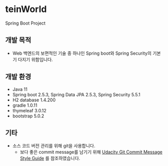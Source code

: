 # teinWorld
Spring Boot Project


## 개발 목적
- Web 백엔드의 보편적인 기술 중 하나인 Spring boot와 Spring Security의 기본기 다지기 위함입니다.

## 개발 환경
- Java 11
- Spring boot 2.5.3, Spring Data JPA 2.5.3, Spring Security 5.5.1
- H2 database 1.4.200
- gradle 1.0.11
- thymeleaf 3.0.12
- bootstrap 5.0.2

## 기타
- 소스 코드 버전 관리를 위해 git을 사용합니다.
  - 보다 좋은 commit message를 남기기 위해 [Udacity Git Commit Message Style Guide](https://udacity.github.io/git-styleguide/) 를 참조하였습니다.

<!--
<details markdown="1">
<summary>접기/펼치기</summary>
test
</details>
1 r
2
3
-->
